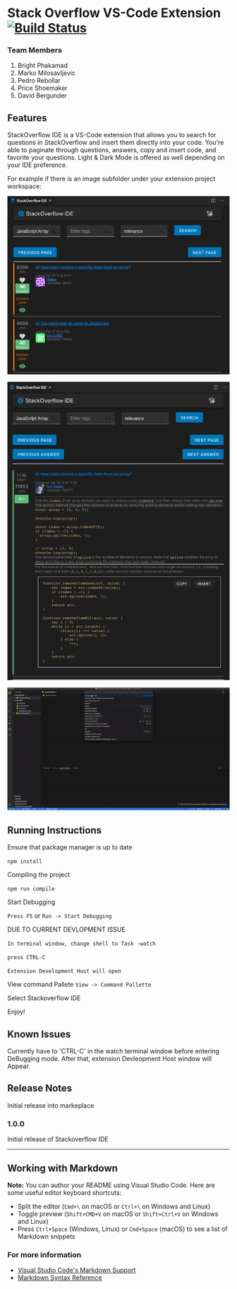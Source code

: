 # Stack Overflow VS-Code Extension [![Build Status](https://travis-ci.com/SOinIDE-SE491/foundation.svg?branch=master)](https://travis-ci.org/SOinIDE-SE491/foundation)

### Team Members
1. Bright Phakamad
2. Marko Milosavljevic
3. Pedro Rebollar
4. Price Shoemaker
5. David Bergunder

## Features

StackOverflow IDE is a VS-Code extension that allows you to search for questions in StackOverflow and insert them directly into your code. You're able to paginate through questions, answers, copy and insert code, and favorite your questions. Light & Dark Mode is offered as well depending on your IDE preference. 

For example if there is an image subfolder under your extension project workspace:

![stackoverflow_ide_homepage](images/stackoverflow_ide_homepage.png)

![stackoverflow_ide_answers](images/stackoverflow_ide_answers.png)

![stackoverflow_ide_overview](images/stackoverflow_ide_overview.gif)

## Running Instructions 

Ensure that package manager is up to date

```npm install```

Compiling the project

```npm run compile```

Start Debugging

`Press F5` or `Run -> Start Debugging`

DUE TO CURRENT DEVLOPMENT ISSUE

`In terminal window, change shell to Task -watch`

`press CTRL-C`

`Extension Development Host will open`

View command Pallete
`View -> Command Pallette`

Select Stackoverflow IDE

Enjoy!


## Known Issues

Currently have to 'CTRL-C' in the watch terminal window before entering DeBugging mode. After that, extension Devleopment Host window will Appear.

## Release Notes

Initial release into markeplace

### 1.0.0

Initial release of Stackoverflow IDE

---

## Working with Markdown

**Note:** You can author your README using Visual Studio Code. Here are some useful editor keyboard shortcuts:

- Split the editor (`Cmd+\` on macOS or `Ctrl+\` on Windows and Linux)
- Toggle preview (`Shift+CMD+V` on macOS or `Shift+Ctrl+V` on Windows and Linux)
- Press `Ctrl+Space` (Windows, Linux) or `Cmd+Space` (macOS) to see a list of Markdown snippets

### For more information

- [Visual Studio Code's Markdown Support](http://code.visualstudio.com/docs/languages/markdown)
- [Markdown Syntax Reference](https://help.github.com/articles/markdown-basics/)

